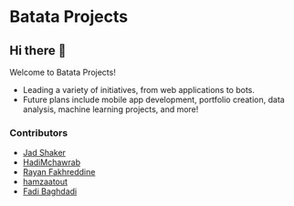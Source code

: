 # Batata Projects

## Hi there 👋

Welcome to Batata Projects!

- Leading a variety of initiatives, from web applications to bots.
- Future plans include mobile app development, portfolio creation, data analysis, machine learning projects, and more!

<!--

**Here are some ideas to get you started:**

🙋‍♀️ A short introduction - what is your organization all about?
🌈 Contribution guidelines - how can the community get involved?
👩‍💻 Useful resources - where can the community find your docs? Is there anything else the community should know?
🍿 Fun facts - what does your team eat for breakfast?
🧙 Remember, you can do mighty things with the power of [Markdown](https://docs.github.com/github/writing-on-github/getting-started-with-writing-and-formatting-on-github/basic-writing-and-formatting-syntax)
-->


### Contributors

- [Jad Shaker](https://github.com/jadshaker)
- [HadiMchawrab](https://github.com/HadiMchawrab)
- [Rayan Fakhreddine](https://github.com/Rayan28461)
- [hamzaatout](https://github.com/hamzaatout)
- [Fadi Baghdadi](https://github.com/Fadibagh)
